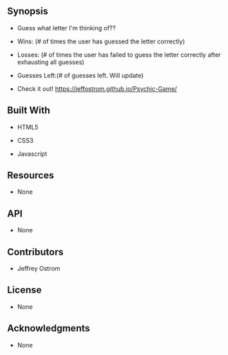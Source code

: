 Synopsis
-------------------------------------------------------------------------------------

- Guess what letter I'm thinking of??

- Wins: (# of times the user has guessed the letter correctly)

- Losses: (# of times the user has failed to guess the letter correctly after       
  exhausting all guesses)

- Guesses Left:(# of guesses left. Will update)

- Check it out! https://jeffostrom.github.io/Psychic-Game/

Built With
-------------------------------------------------------------------------------------

- HTML5

- CSS3

- Javascript

Resources
-------------------------------------------------------------------------------------

- None

API
-------------------------------------------------------------------------------------

- None 

Contributors
-------------------------------------------------------------------------------------

- Jeffrey Ostrom

License
-------------------------------------------------------------------------------------

- None

Acknowledgments
-------------------------------------------------------------------------------------
- None




